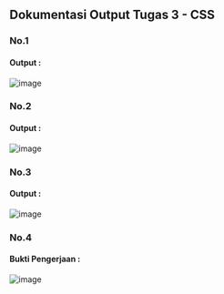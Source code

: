 ## Dokumentasi Output Tugas 3 - CSS

### No.1
####  Output :
![image](https://user-images.githubusercontent.com/83162422/133645476-0fb4e3eb-3d75-474b-9ddc-831c5a17d315.png)

### No.2
####  Output :
![image](https://user-images.githubusercontent.com/83162422/133645640-683c46b1-e34f-4b85-8c99-ded1287925af.png)

### No.3
####  Output :
![image](https://user-images.githubusercontent.com/83162422/133645699-64a029d2-a82e-4f45-8281-fde8f8513d6b.png)

### No.4
####  Bukti Pengerjaan :
![image](https://user-images.githubusercontent.com/83162422/133624163-80fbcdac-95ed-4fb8-96b8-984b19fd66c9.png)
